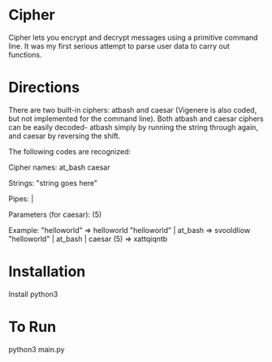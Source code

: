 # Cipher

Cipher lets you encrypt and decrypt messages using a primitive command line. It was my first serious attempt to parse user data to carry out functions.

# Directions

There are two built-in ciphers: atbash and caesar (Vigenere is also coded, but not implemented
for the command line). Both atbash and caesar ciphers can be easily decoded- atbash simply by
running the string through again, and caesar by reversing the shift.

The following codes are recognized:

Cipher names:
at_bash
caesar

Strings:
"string goes here"

Pipes:
|

Parameters (for caesar):
(5)

Example:
"helloworld" => helloworld
"helloworld" | at_bash => svooldliow
"helloworld" | at_bash | caesar (5) => xattqiqntb

# Installation

Install python3

# To Run

python3 main.py
